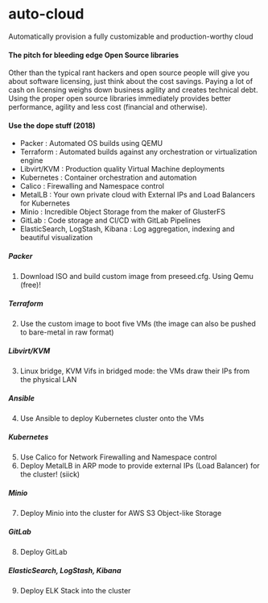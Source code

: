 # auto-cloud
Automatically provision a fully customizable and production-worthy cloud<br>

#### The pitch for bleeding edge Open Source libraries
Other than the typical rant hackers and open source people will give you about software licensing, just think about the cost savings. Paying a lot of cash on licensing weighs down business agility and creates technical debt. Using the proper open source libraries immediately provides better performance, agility and less cost (financial and otherwise).

#### Use the dope stuff (2018)
- Packer : Automated OS builds using QEMU
- Terraform : Automated builds against any orchestration or virtualization engine
- Libvirt/KVM : Production quality Virtual Machine deployments
- Kubernetes : Container orchestration and automation
- Calico : Firewalling and Namespace control
- MetalLB : Your own private cloud with External IPs and Load Balancers for Kubernetes
- Minio : Incredible Object Storage from the maker of GlusterFS
- GitLab : Code storage and CI/CD with GitLab Pipelines
- ElasticSearch, LogStash, Kibana : Log aggregation, indexing and beautiful visualization

##### Packer
1. Download ISO and build custom image from preseed.cfg. Using Qemu (free)!

##### Terraform
2. Use the custom image to boot five VMs (the image can also be pushed to bare-metal in raw format)

##### Libvirt/KVM
3. Linux bridge, KVM Vifs in bridged mode: the VMs draw their IPs from the physical LAN

##### Ansible
4. Use Ansible to deploy Kubernetes cluster onto the VMs

##### Kubernetes
5. Use Calico for Network Firewalling and Namespace control
6. Deploy MetalLB in ARP mode to provide external IPs (Load Balancer) for the cluster! (siick)

##### Minio
7. Deploy Minio into the cluster for AWS S3 Object-like Storage

##### GitLab
8. Deploy GitLab

##### ElasticSearch, LogStash, Kibana
9. Deploy ELK Stack into the cluster
